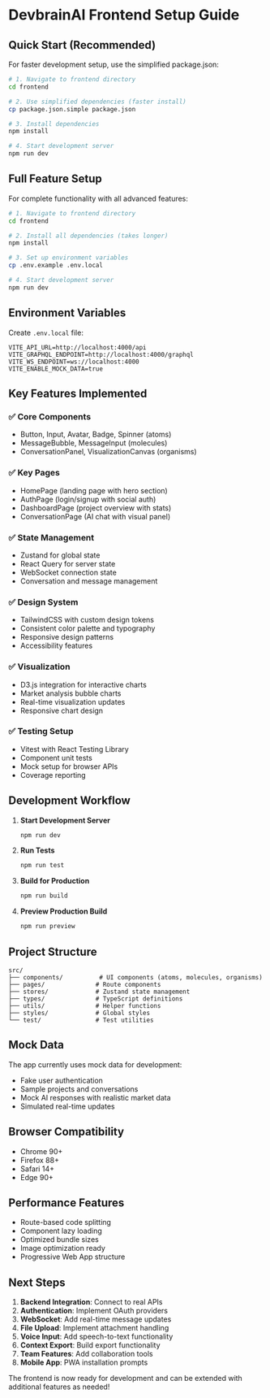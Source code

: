 # DevbrainAI Frontend Setup Guide

## Quick Start (Recommended)

For faster development setup, use the simplified package.json:

```bash
# 1. Navigate to frontend directory
cd frontend

# 2. Use simplified dependencies (faster install)
cp package.json.simple package.json

# 3. Install dependencies
npm install

# 4. Start development server
npm run dev
```

## Full Feature Setup

For complete functionality with all advanced features:

```bash
# 1. Navigate to frontend directory
cd frontend

# 2. Install all dependencies (takes longer)
npm install

# 3. Set up environment variables
cp .env.example .env.local

# 4. Start development server
npm run dev
```

## Environment Variables

Create `.env.local` file:

```env
VITE_API_URL=http://localhost:4000/api
VITE_GRAPHQL_ENDPOINT=http://localhost:4000/graphql
VITE_WS_ENDPOINT=ws://localhost:4000
VITE_ENABLE_MOCK_DATA=true
```

## Key Features Implemented

### ✅ Core Components
- Button, Input, Avatar, Badge, Spinner (atoms)
- MessageBubble, MessageInput (molecules)  
- ConversationPanel, VisualizationCanvas (organisms)

### ✅ Key Pages
- HomePage (landing page with hero section)
- AuthPage (login/signup with social auth)
- DashboardPage (project overview with stats)
- ConversationPage (AI chat with visual panel)

### ✅ State Management
- Zustand for global state
- React Query for server state
- WebSocket connection state
- Conversation and message management

### ✅ Design System
- TailwindCSS with custom design tokens
- Consistent color palette and typography
- Responsive design patterns
- Accessibility features

### ✅ Visualization
- D3.js integration for interactive charts
- Market analysis bubble charts
- Real-time visualization updates
- Responsive chart design

### ✅ Testing Setup
- Vitest with React Testing Library
- Component unit tests
- Mock setup for browser APIs
- Coverage reporting

## Development Workflow

1. **Start Development Server**
   ```bash
   npm run dev
   ```

2. **Run Tests**
   ```bash
   npm run test
   ```

3. **Build for Production**
   ```bash
   npm run build
   ```

4. **Preview Production Build**
   ```bash
   npm run preview
   ```

## Project Structure

```
src/
├── components/          # UI components (atoms, molecules, organisms)
├── pages/              # Route components
├── stores/             # Zustand state management
├── types/              # TypeScript definitions
├── utils/              # Helper functions
├── styles/             # Global styles
└── test/               # Test utilities
```

## Mock Data

The app currently uses mock data for development:
- Fake user authentication
- Sample projects and conversations
- Mock AI responses with realistic market data
- Simulated real-time updates

## Browser Compatibility

- Chrome 90+
- Firefox 88+
- Safari 14+
- Edge 90+

## Performance Features

- Route-based code splitting
- Component lazy loading
- Optimized bundle sizes
- Image optimization ready
- Progressive Web App structure

## Next Steps

1. **Backend Integration**: Connect to real APIs
2. **Authentication**: Implement OAuth providers
3. **WebSocket**: Add real-time message updates  
4. **File Upload**: Implement attachment handling
5. **Voice Input**: Add speech-to-text functionality
6. **Context Export**: Build export functionality
7. **Team Features**: Add collaboration tools
8. **Mobile App**: PWA installation prompts

The frontend is now ready for development and can be extended with additional features as needed!